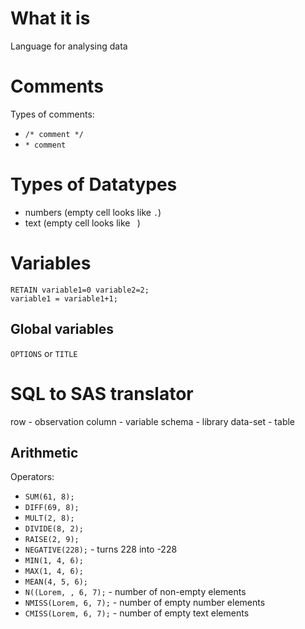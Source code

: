 #                    What it is

Language for analysing data

#                    Comments

Types of comments:

- `/* comment */`
- `* comment`

#                    Types of Datatypes

- numbers (empty cell looks like `.`)
- text (empty cell looks like ` `)

#                    Variables

```SAS
RETAIN variable1=0 variable2=2;
variable1 = variable1+1;
```

##                   Global variables

`OPTIONS` or `TITLE`

#                    SQL to SAS translator

row - observation
column - variable
schema - library
data-set - table

##                   Arithmetic

Operators:

- `SUM(61, 8);`
- `DIFF(69, 8);`
- `MULT(2, 8);`
- `DIVIDE(8, 2);`
- `RAISE(2, 9);`
- `NEGATIVE(228);` - turns 228 into -228
- `MIN(1, 4, 6);`
- `MAX(1, 4, 6);`
- `MEAN(4, 5, 6);`
- `N((Lorem, , 6, 7);` - number of non-empty elements
- `NMISS(Lorem, 6, 7);` - number of empty number elements
- `CMISS(Lorem, 6, 7);` - number of empty text elements